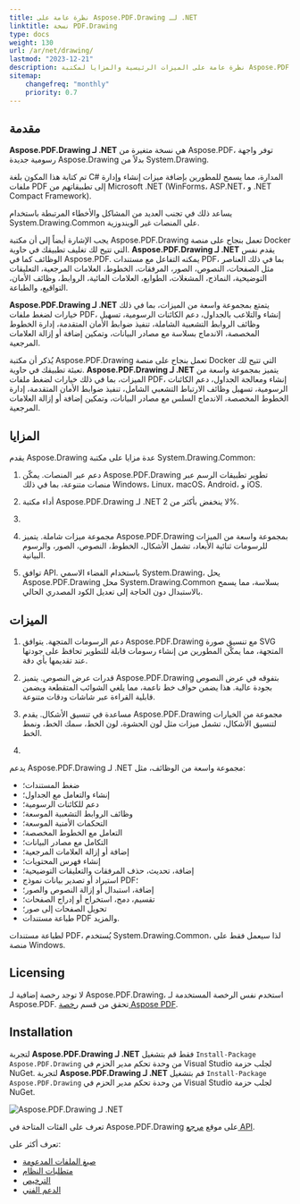 ```yaml
---
title: نظرة عامة على Aspose.PDF.Drawing لـ .NET
linktitle: نسخة PDF.Drawing
type: docs
weight: 130
url: /ar/net/drawing/
lastmod: "2023-12-21"
description: نظرة عامة على الميزات الرئيسية والمزايا لمكتبة Aspose.PDF.Drawing لـ .NET.
sitemap:
    changefreq: "monthly"
    priority: 0.7
---
```


## مقدمة

**Aspose.PDF.Drawing لـ .NET** هي نسخة متغيرة من Aspose.PDF، توفر واجهة رسومية جديدة Aspose.Drawing بدلاً من System.Drawing.

تم كتابة هذا المكون بلغة C# المدارة، مما يسمح للمطورين بإضافة ميزات إنشاء وإدارة ملفات PDF إلى تطبيقاتهم من Microsoft .NET (WinForms، ASP.NET، و .NET Compact Framework).

يساعد ذلك في تجنب العديد من المشاكل والأخطاء المرتبطة باستخدام System.Drawing.Common على المنصات غير الويندوزية.

يجب الإشارة أيضاً إلى أن مكتبة Aspose.PDF.Drawing تعمل بنجاح على منصة Docker التي تتيح لك تغليف تطبيقك في حاوية.
**Aspose.PDF.Drawing لـ .NET** يقدم نفس الوظائف كما في Aspose.PDF. يمكنه التفاعل مع مستندات PDF، بما في ذلك العناصر مثل الصفحات، النصوص، الصور، المرفقات، الخطوط، العلامات المرجعية، التعليقات التوضيحية، النماذج، المشغلات، الطوابع، العلامات المائية، الروابط، وظائف الأمان، التواقيع، والطباعة.

**Aspose.PDF.Drawing لـ .NET** يتمتع بمجموعة واسعة من الميزات، بما في ذلك خيارات لضغط ملفات PDF، إنشاء والتلاعب بالجداول، دعم الكائنات الرسومية، تسهيل وظائف الروابط التشعبية الشاملة، تنفيذ ضوابط الأمان المتقدمة، إدارة الخطوط المخصصة، الاندماج بسلاسة مع مصادر البيانات، وتمكين إضافة أو إزالة العلامات المرجعية.

يُذكر أن مكتبة Aspose.PDF.Drawing تعمل بنجاح على منصة Docker التي تتيح لك تعبئة تطبيقك في حاوية.
**Aspose.PDF.Drawing لـ .NET** يتميز بمجموعة واسعة من الميزات، بما في ذلك خيارات لضغط ملفات PDF، إنشاء ومعالجة الجداول، دعم الكائنات الرسومية، تسهيل وظائف الارتباط التشعبي الشامل، تنفيذ ضوابط الأمان المتقدمة، إدارة الخطوط المخصصة، الاندماج السلس مع مصادر البيانات، وتمكين إضافة أو إزالة العلامات المرجعية.

## المزايا

يقدم Aspose.Drawing عدة مزايا على مكتبة System.Drawing.Common:

1. دعم عبر المنصات. يمكّن Aspose.PDF.Drawing تطوير تطبيقات الرسم عبر منصات متنوعة، بما في ذلك Windows، Linux، macOS، Android، و iOS.

1. أداء مكتبة Aspose.PDF.Drawing لـ .NET لا ينخفض بأكثر من 2%. 

1.
1. مجموعة ميزات شاملة. يتميز Aspose.PDF.Drawing بمجموعة واسعة من الميزات للرسومات ثنائية الأبعاد، تشمل الأشكال، الخطوط، النصوص، الصور، والرسوم البيانية.

1. توافق API. باستخدام الفضاء الاسمي System.Drawing، يحل Aspose.PDF.Drawing محل System.Drawing.Common بسلاسة، مما يسمح بالاستبدال دون الحاجة إلى تعديل الكود المصدري الحالي.

## الميزات

1. دعم الرسومات المتجهة. يتوافق Aspose.PDF.Drawing مع تنسيق صورة SVG المتجهة، مما يمكّن المطورين من إنشاء رسومات قابلة للتطوير تحافظ على جودتها عند تقديمها بأي دقة.

1. قدرات عرض النصوص. يتميز Aspose.PDF.Drawing بتفوقه في عرض النصوص بجودة عالية. هذا يضمن حواف خط ناعمة، مما يلغي الشوائب المتقطعة ويضمن قابلية القراءة عبر شاشات ودقات متنوعة.

1. مساعدة في تنسيق الأشكال. يقدم Aspose.PDF.Drawing مجموعة من الخيارات لتنسيق الأشكال، تشمل ميزات مثل لون الحشوة، لون الخط، سمك الخط، ونمط الخط.
1.

يدعم Aspose.PDF.Drawing لـ .NET مجموعة واسعة من الوظائف، مثل:

- ضغط المستندات؛
- إنشاء والتعامل مع الجداول؛
- دعم للكائنات الرسومية؛
- وظائف الروابط التشعبية الموسعة؛
- التحكمات الأمنية الموسعة؛
- التعامل مع الخطوط المخصصة؛
- التكامل مع مصادر البيانات؛
- إضافة أو إزالة العلامات المرجعية؛
- إنشاء فهرس المحتويات؛
- إضافة، تحديث، حذف المرفقات والتعليقات التوضيحية؛
- استيراد أو تصدير بيانات نموذج PDF؛
- إضافة، استبدال أو إزالة النصوص والصور؛
- تقسيم، دمج، استخراج أو إدراج الصفحات؛
- تحويل الصفحات إلى صور؛
- طباعة مستندات PDF والمزيد.

لطباعة مستندات PDF، يُستخدم System.Drawing.Common، لذا سيعمل فقط على منصة Windows.

## Licensing

لا توجد رخصة إضافية لـ Aspose.PDF.Drawing، استخدم نفس الرخصة المستخدمة لـ Aspose.PDF. تحقق من قسم [رخصة Aspose PDF](/pdf/ar/net/licensing/).

## Installation

لتجربة **Aspose.PDF.Drawing لـ .NET** فقط قم بتشغيل `Install-Package Aspose.PDF.Drawing` من وحدة تحكم مدير الحزم في Visual Studio لجلب حزمة NuGet.
لتجربة **Aspose.PDF.Drawing لـ .NET** قم بتشغيل `Install-Package Aspose.PDF.Drawing` من وحدة تحكم مدير الحزم في Visual Studio لجلب حزمة NuGet.

![Aspose.PDF.Drawing لـ .NET](nuget.png)

تعرف على الفئات المتاحة في Aspose.PDF.Drawing على موقع [مرجع API](https://reference.aspose.com/pdf/net/aspose.pdf.drawing/).

تعرف أكثر على:

- [صيغ الملفات المدعومة](/pdf/ar/net/supported-file-formats/)
- [متطلبات النظام](/pdf/ar/net/system-requirements/)
- [الترخيص](/pdf/ar/net/licensing/)
- [الدعم الفني](/pdf/ar/net/technical-support/)
